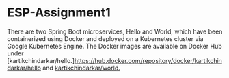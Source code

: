 # ESP-Assignment1
There are two Spring Boot microservices, Hello and World, which have been containerized using Docker and deployed on a Kubernetes cluster via Google Kubernetes Engine. The Docker images are available on Docker Hub under [kartikchindarkar/hello.]https://hub.docker.com/repository/docker/kartikchindarkar/hello and [kartikchindarkar/world.](https://hub.docker.com/repository/docker/kartikchindarkar/world)
